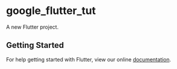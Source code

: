 # google_flutter_tut

A new Flutter project.

## Getting Started

For help getting started with Flutter, view our online
[documentation](https://flutter.io/).
